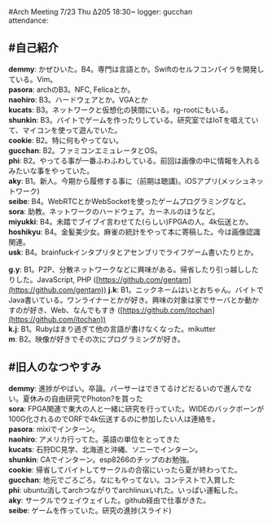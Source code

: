 #Arch Meeting 7/23 Thu Δ205 18:30~
logger: gucchan  
attendance: 

#自己紹介
-----
**demmy**: かぜひいた。B4。専門は言語とか。Swiftのセルフコンパイラを開発している。Vim。  
**pasora**: archのB3。NFC, Felicaとか。  
**naohiro**: B3。ハードウェアとか。VGAとか  
**kucats**: B3。ネットワークと仮想化の狭間にいる。rg-rootにもいる。  
**shunkin**: B3。バイトでゲームを作ったりしている。研究室ではIoTを唱えていて、マイコンを使って遊んでいた。  
**cookie**: B2。特に何もやってない。  
**gucchan**: B2。ファミコンエミュレータとOS。  
**phi**: B2。やってる事が一番ふわふわしている。前回は画像の中に情報を入れるみたいな事をやっていた。  
**aky**: B1。新人。今期から履修する事に（前期は聴講)。iOSアプリ(メッシュネットワーク)  
**seibe**: B4。WebRTCとかWebSocketを使ったゲームプログラミングなど。  
**sora**: 助教。ネットワークのハードウェア。カーネルのほうなど。  
**miyukki**: B4。未踏でブイブイ言わせてた(らしい)FPGAの人。4k伝送とか。  
**hoshikyu**: B4。金髪美少女。麻雀の統計をやって本に寄稿した。今は画像認識関連。    
**usk**: B4。brainfuckインタプリタとアセンブリでライフゲーム書いたりとか。   

**g.y**: B1。P2P、分散ネットワークなどに興味がある。帰省したり引っ越ししたりした。JavaScript, PHP ([https://github.com/gentam](https://github.com/gentam))
**j.k**: B1。ニックネームはいとおちゃん。バイトでJava書いている。ワンライナーとかが好き。興味の対象は家でサーバとか動かすのが好き、Web、なんでもすき ([https://github.com/itochan](https://github.com/itochan))  
**k.j**: B1。Rubyはまり過ぎて他の言語が書けなくなった。mikutter  
**m**: B2。映像が好きでその次にプログラミングが好き。

#旧人のなつやすみ
-----
**demmy**: 進捗がやばい。卒論。パーサーはできてるけどだるいので進んでない。夏休みの自由研究でPhoton?を買った  
**sora**: FPGA関連で東大の人と一緒に研究を行っていた。WIDEのバックボーンが100G化されるのでORFで4k伝送するのに参加したい人は連絡を。  
**pasora**: mixiでインターン。  
**naohiro**: アメリカ行ってた。英語の単位をとってきた  
**kucats**: 石狩DC見学、北海道と沖縄、ソニーでインターン。  
**shunkin**: CAでインターン。esp8266のチップのお勉強。  
**cookie**: 帰省してバイトしてサークルの合宿にいったら夏が終わってた。    
**gucchan**: 地元でごろごろ。なにもやってない。コンテストで入賞した  
**phi**: ubuntu消してarchつながりでarchlinuxいれた。いっぱい運転した。    
**aky**: サークルでウェイウェイした。github経由で仕事がきた。  
**seibe**: ゲームを作っていた。研究の進捗(スライド)  
